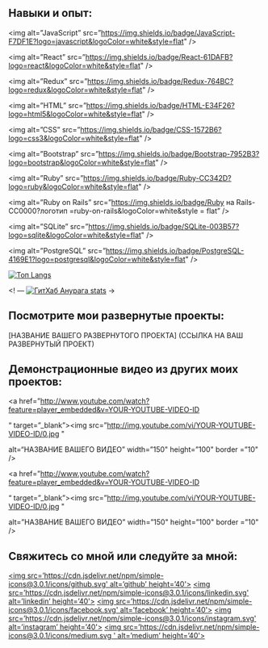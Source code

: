## Навыки и опыт:

<p>

<img alt=”JavaScript” src=”https://img.shields.io/badge/JavaScript-F7DF1E?logo=javascript&logoColor=white&style=flat" />

<img alt=”React” src=”https://img.shields.io/badge/React-61DAFB?logo=react&logoColor=white&style=flat" />

<img alt=”Redux” src=”https://img.shields.io/badge/Redux-764BC?logo=redux&logoColor=white&style=flat" />

<img alt=”HTML” src=”https://img.shields.io/badge/HTML-E34F26?logo=html5&logoColor=white&style=flat" />

<img alt=”CSS” src=”https://img.shields.io/badge/CSS-1572B6?logo=css3&logoColor=white&style=flat" />

<img alt=”Bootstrap” src=”https://img.shields.io/badge/Bootstrap-7952B3?logo=bootstrap&logoColor=white&style=flat" />

<img alt=”Ruby” src=”https://img.shields.io/badge/Ruby-CC342D?logo=ruby&logoColor=white&style=flat" />

<img alt=”Ruby on Rails” src=”https://img.shields.io/badge/Ruby на Rails-CC0000?логотип =ruby-on-rails&logoColor=white&style = flat” />

<img alt=”SQLite” src=”https://img.shields.io/badge/SQLite-003B57?logo=sqlite&logoColor=white&style=flat" />

<img alt=”PostgreSQL” src=”https://img.shields.io/badge/PostgreSQL-4169E1?logo=postgresql&logoColor=white&style=flat" />

</p>

[![Топ Langs](https://github-readme-stats.vercel.app/api/top-langs/?username=YOUR-GITHUB-PROFILE-NAME&layout=compact&langs_count=10&theme=tokyonight&count_private=true&show_icons=true)](https://github.com/anuraghazra/github-readme-stats)

<! — [![ГитХаб Анурага stats](https://github-readme-stats.vercel.app/api?username=YOUR-GITHUB-PROFILE-NAME&show_icons=true&theme=tokyonight&count_private=true)](https://github.com/anuraghazra/github-readme-stats) →

## Посмотрите мои развернутые проекты:

[НАЗВАНИЕ ВАШЕГО РАЗВЕРНУТОГО ПРОЕКТА] (ССЫЛКА НА ВАШ РАЗВЕРНУТЫЙ ПРОЕКТ)

## Демонстрационные видео из других моих проектов:

<a href=”http://www.youtube.com/watch?feature=player_embedded&v=YOUR-YOUTUBE-VIDEO-ID

“ target=”_blank”><img src=”http://img.youtube.com/vi/YOUR-YOUTUBE-VIDEO-ID/0.jpg "

alt=“НАЗВАНИЕ ВАШЕГО ВИДЕО” width=”150" height=”100" border =”10" /></a>

<a href=”http://www.youtube.com/watch?feature=player_embedded&v=YOUR-YOUTUBE-VIDEO-ID

“ target=”_blank”><img src=”http://img.youtube.com/vi/YOUR-YOUTUBE-VIDEO-ID/0.jpg "

alt=”НАЗВАНИЕ ВАШЕГО ВИДЕО” width=”150" height=”100" border =”10" /></a>

## Свяжитесь со мной или следуйте за мной:

[<img src=’https://cdn.jsdelivr.net/npm/simple-icons@3.0.1/icons/github.svg' alt=’github’ height=’40'>](https://github.com/YOUR-GITHUB-PROFILE-PAGE) [<img src=’https://cdn.jsdelivr.net/npm/simple-icons@3.0.1/icons/linkedin.svg' alt=’linkedin’ height=’40'>](https://www.linkedin.com/in/YOUR-LINKEDIN-PROFILE/) [<img src=’https://cdn.jsdelivr.net/npm/simple-icons@3.0.1/icons/facebook.svg' alt=’facebook’ height=’40'>](https://www.facebook.com/YOUR-FACEBOOK-PROFILE) [<img src=’https://cdn.jsdelivr.net/npm/simple-icons@3.0.1/icons/instagram.svg' alt=’instagram’ height=’40'>](https://www.instagram.com/YOUR-INSTAGRAM-PROFILE/) [<img src=’https://cdn.jsdelivr.net/npm/simple-icons@3.0.1/icons/medium.svg ' alt=’medium’ height=’40'>](https://YOUR-MEDIUM-BLOG.medium.com/)
